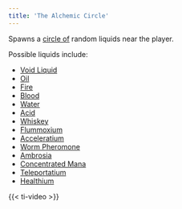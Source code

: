 ```yaml
---
title: 'The Alchemic Circle'
---
```


Spawns a [circle of](https://noita.wiki.gg/wiki/Circle_of_%28Material%29) random liquids near the player.

Possible liquids include:
- [Void Liquid](https://noita.wiki.gg/wiki/Void_Liquid)
- [Oil](https://noita.wiki.gg/wiki/Oil)
- [Fire](https://noita.wiki.gg/wiki/Fire)
- [Blood](https://noita.wiki.gg/wiki/Blood)
- [Water](https://noita.wiki.gg/wiki/Water)
- [Acid](https://noita.wiki.gg/wiki/Acid)
- [Whiskey](https://noita.wiki.gg/wiki/Whiskey)
- [Flummoxium](https://noita.wiki.gg/wiki/Flummoxium)
- [Acceleratium](https://noita.wiki.gg/wiki/Acceleratium)
- [Worm Pheromone](https://noita.wiki.gg/wiki/Worm_Pheromone)
- [Ambrosia](https://noita.wiki.gg/wiki/Ambrosia)
- [Concentrated Mana](https://noita.wiki.gg/wiki/Concentrated_Mana)
- [Teleportatium](https://noita.wiki.gg/wiki/Teleportatium)
- [Healthium](https://noita.wiki.gg/wiki/Healthium)

{{< ti-video >}}
